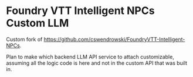 # Foundry VTT Intelligent NPCs Custom LLM

Custom fork of https://github.com/cswendrowski/FoundryVTT-Intelligent-NPCs.

Plan to make which backend LLM API service to attach customizable, assuming all the logic code is here and not in the custom API that was built in.